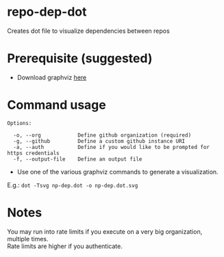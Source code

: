 # repo-dep-dot
Creates dot file to visualize dependencies between repos

# Prerequisite (suggested)
- Download graphviz [here](http://www.graphviz.org/Download..php)

# Command usage
```
Options:

  -o, --org            Define github organization (required)
  -g, --github         Define a custom github instance URI
  -a, --auth           Define if you would like to be prompted for https credentials
  -f, --output-file    Define an output file
 ```

- Use one of the various graphviz commands to generate a visualization.  

E.g.: `dot -Tsvg np-dep.dot -o np-dep.dot.svg`

# Notes
You may run into rate limits if you execute on a very big organization, multiple times.  
Rate limits are higher if you authenticate.
